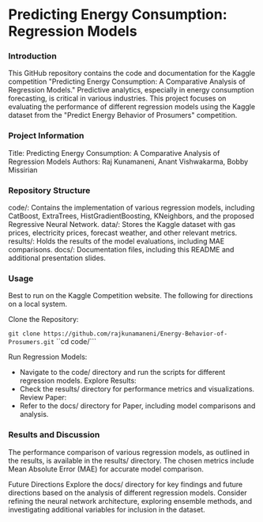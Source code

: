 # Predicting Energy Consumption: Regression Models
### Introduction
This GitHub repository contains the code and documentation for the Kaggle competition "Predicting Energy Consumption: A Comparative Analysis of Regression Models." Predictive analytics, especially in energy consumption forecasting, is critical in various industries. This project focuses on evaluating the performance of different regression models using the Kaggle dataset from the "Predict Energy Behavior of Prosumers" competition.

### Project Information
Title: Predicting Energy Consumption: A Comparative Analysis of Regression Models
Authors: Raj Kunamaneni, Anant Vishwakarma, Bobby Missirian

### Repository Structure
code/: Contains the implementation of various regression models, including CatBoost, ExtraTrees, HistGradientBoosting, KNeighbors, and the proposed Regressive Neural Network.
data/: Stores the Kaggle dataset with gas prices, electricity prices, forecast weather, and other relevant metrics.
results/: Holds the results of the model evaluations, including MAE comparisons.
docs/: Documentation files, including this README and additional presentation slides.

### Usage
Best to run on the Kaggle Competition website. The following for directions on a local system. 

Clone the Repository:

```git clone https://github.com/rajkunamaneni/Energy-Behavior-of-Prosumers.git```
``cd code/```

Run Regression Models:
 - Navigate to the code/ directory and run the scripts for different regression models.
Explore Results:
 - Check the results/ directory for performance metrics and visualizations.
Review Paper:
 - Refer to the docs/ directory for Paper, including model comparisons and analysis.
### Results and Discussion
The performance comparison of various regression models, as outlined in the results, is available in the results/ directory. The chosen metrics include Mean Absolute Error (MAE) for accurate model comparison.

Future Directions
Explore the docs/ directory for key findings and future directions based on the analysis of different regression models. Consider refining the neural network architecture, exploring ensemble methods, and investigating additional variables for inclusion in the dataset.
